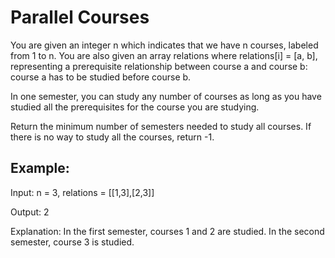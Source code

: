 # Parallel Courses

You are given an integer n which indicates that we have n courses, 
labeled from 1 to n. You are also given an array relations where relations[i] = [a, b], 
representing a prerequisite relationship between course a and course b: course a has to 
be studied before course b.

In one semester, you can study any number of courses as long as you have studied all 
the prerequisites for the course you are studying.

Return the minimum number of semesters needed to study all courses. If there is no way 
to study all the courses, return -1.

## Example:

Input: n = 3, relations = [[1,3],[2,3]]

Output: 2

Explanation: In the first semester, courses 1 and 2 are studied. In the second semester, 
course 3 is studied.